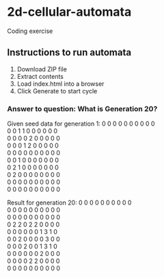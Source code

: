 # 2d-cellular-automata
Coding exercise

## Instructions to run automata
1. Download ZIP file
2. Extract contents
3. Load index.html into a browser
4. Click Generate to start cycle

### Answer to question: What is Generation 20?
Given seed data for generation 1:
0 0 0 0 0 0 0 0 0 0  
0 0 1 1 0 0 0 0 0 0  
0 0 0 0 2 0 0 0 0 0  
0 0 0 1 2 0 0 0 0 0  
0 0 0 0 0 0 0 0 0 0  
0 0 1 0 0 0 0 0 0 0  
0 2 1 0 0 0 0 0 0 0  
0 2 0 0 0 0 0 0 0 0  
0 0 0 0 0 0 0 0 0 0  
0 0 0 0 0 0 0 0 0 0  

Result for generation 20:
0 0 0 0 0 0 0 0 0 0  
0 0 0 0 0 0 0 0 0 0  
0 0 0 0 0 0 0 0 0 0  
0 2 2 0 2 2 0 0 0 0  
0 0 0 0 0 0 1 3 1 0  
0 0 2 0 0 0 0 3 0 0  
0 0 0 2 0 0 1 3 1 0  
0 0 0 0 0 0 2 0 0 0  
0 0 0 0 2 2 0 0 0 0  
0 0 0 0 0 0 0 0 0 0  